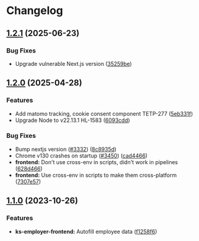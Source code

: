 # Changelog

## [1.2.1](https://github.com/City-of-Helsinki/yjdh/compare/tet-youth-v1.2.0...tet-youth-v1.2.1) (2025-06-23)


### Bug Fixes

* Upgrade vulnerable Next.js version ([35259be](https://github.com/City-of-Helsinki/yjdh/commit/35259be9f183beb45638514c612e8d7829eff4da))

## [1.2.0](https://github.com/City-of-Helsinki/yjdh/compare/tet-youth-v1.1.0...tet-youth-v1.2.0) (2025-04-28)


### Features

* Add matomo tracking, cookie consent component TETP-277 ([5eb331f](https://github.com/City-of-Helsinki/yjdh/commit/5eb331f46cd62c68906b13e343339600f9ebb8a8))
* Upgrade Node to v22.13.1 HL-1583 ([6093cdd](https://github.com/City-of-Helsinki/yjdh/commit/6093cdde2bf6b29517093a08d505ee0a0ca750e0))


### Bug Fixes

* Bump nextjs version ([#3332](https://github.com/City-of-Helsinki/yjdh/issues/3332)) ([8c8935d](https://github.com/City-of-Helsinki/yjdh/commit/8c8935df53c61546fb1909da6bc1e1f6e9b8a1d3))
* Chrome v130 crashes on startup ([#3450](https://github.com/City-of-Helsinki/yjdh/issues/3450)) ([cad4466](https://github.com/City-of-Helsinki/yjdh/commit/cad44663f83bf1a90f4158c68c4f8b4a069ccfe8))
* **frontend:** Don't use cross-env in scripts, didn't work in pipelines ([628d466](https://github.com/City-of-Helsinki/yjdh/commit/628d466c58fbbff7bf79e11f92a89ef9a2822439))
* **frontend:** Use cross-env in scripts to make them cross-platform ([7307e57](https://github.com/City-of-Helsinki/yjdh/commit/7307e5797d6b0a0bc24eded97d6724a5724a4547))

## [1.1.0](https://github.com/City-of-Helsinki/yjdh/compare/tet-youth-v1.0.0...tet-youth-v1.1.0) (2023-10-26)


### Features

* **ks-employer-frontend:** Autofill employee data ([f1258f6](https://github.com/City-of-Helsinki/yjdh/commit/f1258f6889ac6dd97fe5e3c621795dbfa2b3a0d8))
